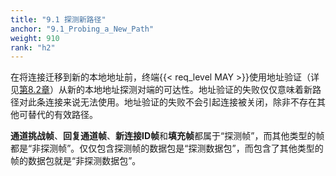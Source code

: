 ```yaml
---
title: "9.1 探测新路径"
anchor: "9.1_Probing_a_New_Path"
weight: 910
rank: "h2"
---
```


在将连接迁移到新的本地地址前，终端{{< req_level MAY >}}使用地址验证（详见[第8.2章]()）从新的本地地址探测对端的可达性。地址验证的失败仅仅意味着新路径对此条连接来说无法使用。地址验证的失败不会引起连接被关闭，除非不存在其他可替代的有效路径。

**通道挑战帧**、**回复通道帧**、**新连接ID帧**和**填充帧**都属于“探测帧”，而其他类型的帧都是“非探测帧”。仅仅包含探测帧的数据包是“探测数据包”，而包含了其他类型的帧的数据包就是“非探测数据包”。
